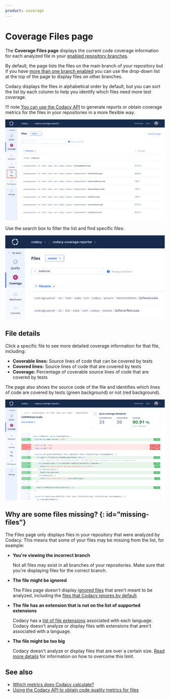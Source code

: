 ```yaml
---
product: coverage
---
```


# Coverage Files page

<!--TODO Review behavior for analyzing branches-->
The **Coverage Files page** displays the current code coverage information for each analyzed file in your [enabled repository branches](../repositories-configure/managing-branches.md).

By default, the page lists the files on the main branch of your repository but if you have [more than one branch enabled](../repositories-configure/managing-branches.md) you can use the drop-down list at the top of the page to display files on other branches.

Codacy displays the files in alphabetical order by default, but you can sort the list by each column to help you identify which files need more test coverage.

!!! note
    [You can use the Codacy API](../codacy-api/examples/obtaining-code-quality-metrics-for-files.md) to generate reports or obtain coverage metrics for the files in your repositories in a more flexible way.

![Files list](images/files.png)

Use the search box to filter the list and find specific files:

![Finding specific files](images/files-search.png)

## File details

Click a specific file to see more detailed coverage information for that file, including:

-   **Coverable lines:** Source lines of code that can be covered by tests
-   **Covered lines:** Source lines of code that are covered by tests
-   **Coverage:** Percentage of coverable source lines of code that are covered by tests

The page also shows the source code of the file and identifies which lines of code are covered by tests (green background) or not (red background).

![File detail](images/files-details.png)

## Why are some files missing? {: id="missing-files"}

The Files page only displays files in your repository that were analyzed by Codacy. This means that some of your files may be missing from the list, for example:

-   **You're viewing the incorrect branch**

    Not all files may exist in all branches of your repositories. Make sure that you're displaying files for the correct branch.

-   **The file might be ignored**

    The Files page doesn't display [ignored files](../repositories-configure/ignoring-files.md) that aren't meant to be analyzed, including the [files that Codacy ignores by default](../repositories-configure/ignoring-files.md#default-ignored-files).

-   **The file has an extension that is not on the list of supported extensions**

    Codacy has a [list of file extensions](../repositories-configure/file-extensions.md) associated with each language. Codacy doesn't analyze or display files with extensions that aren't associated with a language.

-   **The file might be too big**

    Codacy doesn't analyze or display files that are over a certain size. [Read more details](../faq/troubleshooting/why-is-my-file-over-150-kb-missing.md) for information on how to overcome this limit.

## See also

-   [Which metrics does Codacy calculate?](../faq/code-analysis/which-metrics-does-codacy-calculate.md)
-   [Using the Codacy API to obtain code quality metrics for files](../codacy-api/examples/obtaining-code-quality-metrics-for-files.md)
